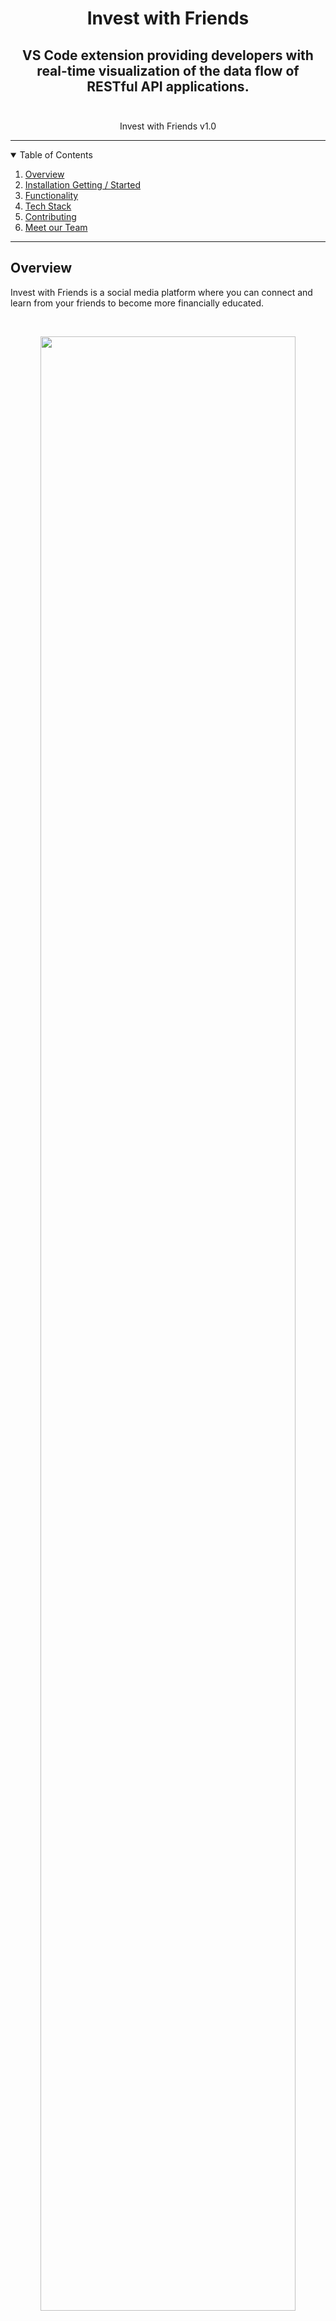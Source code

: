 <p align="center">
  <h1 align="center"><b>Invest with Friends</b></h1>
</p>
  <h2 align="center">
    VS Code extension providing developers with real-time visualization of the data flow of RESTful API applications.
    <br />
    <br />
  </h2>

<!-- BADGES -->
<div align="center">      
    Invest with Friends v1.0</a>
    </span></u></b>
</div>

<hr>

<!-- TABLE OF CONTENTS -->
<details open="open">
  <summary>Table of Contents</summary>
  <ol>
    <li><a href="#overview">Overview</a></li>
    <li><a href="#installation--getting-started">Installation Getting / Started</a></li>
    <li><a href="#functionality">Functionality</a></li>
    <li><a href="#tech-stack">Tech Stack</a></li>
    <li><a href="#contributing">Contributing</a></li>
    <li><a href="#meet-our-team">Meet our Team</a></li>
  </ol>
</details>
<hr>

## <b>Overview</b>

<p align="left">
Invest with Friends is a social media platform where you can connect and learn from your friends to become more financially educated.
</p>
<br/>
<p align="center">
  <img  src="https://raw.githubusercontent.com/cs-scratch-project-stkk/invest-with-friends/main/client/src/media/homepage" width=90% >
  <br/>
  <img  src="https://raw.githubusercontent.com/cs-scratch-project-stkk/invest-with-friends/main/client/src/media/my-portfolio-page" width=90% >
  <br/>
  <img  src="https://raw.githubusercontent.com/cs-scratch-project-stkk/invest-with-friends/main/client/src/media/friends-page" width=90% >
</p>
<br/>

## <b>Installation / Getting Started</b>

After following installation steps perform the following:

1. Clone the invest-with-friends repository onto the user's local machine.
2. Open invest-with-friends repo in Visual Studio Code.
3. Run the following command in the terminal. This will npm install node modules in the root, client, and server folders:

```
npm install && cd client && npm install && cd ../server && npm install
```
   
4. Run `npm run dev` in root directory of extension.
5. Run `http://localhost:3000/` on your browser to start sharing your investment ideas with your friends!
    <br/>
    <br/>

## <b>Functionality</b>


## <b>Tech Stack</b>

- [JavaScript](https://www.javascript.com/)
- [React](https://react.dev/)
- [Vite](https://vitejs.dev/)
- [Chart.js](https://github.com/chartjs)
- [Material-UI](https://mui.com/material-ui/)
- [PostgreSQL](https://www.postgresql.org/)
- [Node.js](https://nodejs.org)
- [Express](https://expressjs.com/)

  <br/>
  <br/>

## <b>Contributing</b>

As part of the open source community, we'd like to welcome those who'd like to contribute to this product. We released Trace in hopes of helping developers efficiently onboard new codebases. If you found this project useful, feel free to give it a star to help increase the visibility of this product. If you found any issues with this product, please report them with the 'Issues' tab or submit a PR.

Thank you!

  <p align="left">
      <br />
      <a href="https://github.com/cs-scratch-project-stkk/invest-with-friends/issues">Report Bug / Request Feature</a>
  </p>

## <b>Meet Our Team</b>

- Kevin Featherstone • [LinkedIn](https://www.linkedin.com/in/featherstone-kevin/) • [Github](https://github.com/kevin-featherstone)
- Kevin Yoon • [LinkedIn](https://www.linkedin.com/in/kevinjyoon/) • [Github](https://github.com/kyoon0)
- Scott Deutsch • [LinkedIn](https://www.linkedin.com/in/scott-a-deutsch/) • [Github](https://github.com/scottdeutsch40)
- Ted Chu • [LinkedIn](https://www.linkedin.com/in/tedcchu/) • [Github](https://github.com/tcchu)
